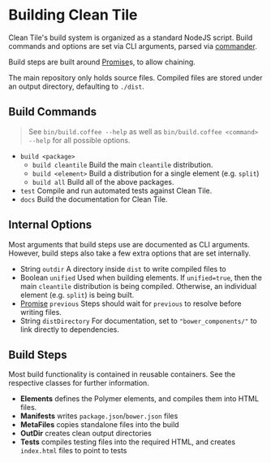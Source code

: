 # Building Clean Tile

Clean Tile's build system is organized as a standard NodeJS script.
Build commands and options are set via CLI arguments, parsed via [commander][].

Build steps are built around [Promise][]s, to allow chaining.

The main repository only holds source files.  Compiled files are stored under an output directory, defaulting to
`./dist`.

## Build Commands

> See `bin/build.coffee --help` as well as `bin/build.coffee <command> --help` for all possible options.

- `build <package>`
  - `build cleantile`
    Build the main `cleantile` distribution.
  - `build <element>`
    Build a distribution for a single element (e.g. `split`)
  - `build all`
    Build all of the above packages.
- `test`
  Compile and run automated tests against Clean Tile.
- `docs`
  Build the documentation for Clean Tile.

## Internal Options

Most arguments that build steps use are documented as CLI arguments.
However, build steps also take a few extra options that are set internally.

- String `outdir`
  A directory inside `dist` to write compiled files to
- Boolean `unified`
  Used when building elements.  If `unified=true`, then the main `cleantile` distribution is being compiled.
  Otherwise, an individual element (e.g. `split`) is being built.
- [Promise][] `previous`
  Steps should wait for `previous` to resolve before writing files.
- String `distDirectory`
  For documentation, set to `"bower_components/"` to link directly to dependencies.

## Build Steps

Most build functionality is contained in reusable containers.
See the respective classes for further information.

- **Elements** defines the Polymer elements, and compiles them into HTML files.
- **Manifests** writes `package.json`/`bower.json` files
- **MetaFiles** copies standalone files into the build
- **OutDir** creates clean output directories
- **Tests** compiles testing files into the required HTML, and creates `index.html` files to point to tests

[commander]: https://www.npmjs.com/package/commander
[Promise]: https://developer.mozilla.org/en-US/docs/Web/JavaScript/Reference/Global_Objects/Promise

